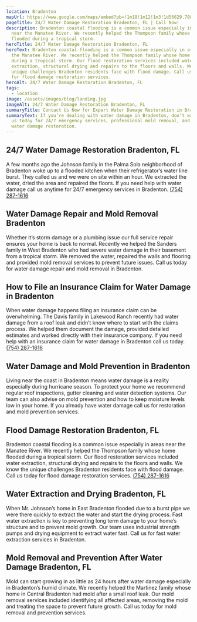 ```yaml
---
location: Bradenton
mapUrl: https://www.google.com/maps/embed?pb=!1m18!1m12!1m3!1d56629.78828310315!2d-82.62857776217741!3d27.489122409434746!2m3!1f0!2f0!3f0!3m2!1i1024!2i768!4f13.1!3m3!1m2!1s0x88c3164fdea682f1%3A0xfa9d3b7d4ef1fd5a!2sBradenton%2C%20FL%2C%20USA!5e0!3m2!1sen!2sca!4v1727839941052!5m2!1sen!2sca
pageTitle: 24/7 Water Damage Restoration Bradenton, FL | Call Now!
description: Bradenton coastal flooding is a common issue especially in areas
  near the Manatee River. We recently helped the Thompson family whose home
  flooded during a tropical storm.
heroTitle: 24/7 Water Damage Restoration Bradenton, FL
heroText: Bradenton coastal flooding is a common issue especially in areas near
  the Manatee River. We recently helped the Thompson family whose home flooded
  during a tropical storm. Our flood restoration services included water
  extraction, structural drying and repairs to the floors and walls. We know the
  unique challenges Bradenton residents face with flood damage. Call us today
  for flood damage restoration services.
heroAlt: 24/7 Water Damage Restoration Bradenton, FL
tags:
  - location
image: /assets/images/blog/landing.jpg
imageAlt: 24/7 Water Damage Restoration Bradenton, FL
summaryTitle: Contact Us Now for Expert Water Damage Restoration in Bradenton, FL!
summaryText: If you’re dealing with water damage in Bradenton, don’t wait. Call
  us today for 24/7 emergency services, professional mold removal, and complete
  water damage restoration.
---
```

## 24/7 Water Damage Restoration Bradenton, FL

A few months ago the Johnson family in the Palma Sola neighborhood of Bradenton woke up to a flooded kitchen when their refrigerator’s water line burst. They called us and we were on site within an hour. We extracted the water, dried the area and repaired the floors. If you need help with water damage call us anytime for 24/7 emergency services in Bradenton.
[(754) 287-1616](tel:7542871616)

## Water Damage Repair and Mold Removal Bradenton

Whether it’s storm damage or a plumbing issue our full service repair ensures your home is back to normal. Recently we helped the Sanders family in West Bradenton who had severe water damage in their basement from a tropical storm. We removed the water, repaired the walls and flooring and provided mold removal services to prevent future issues. Call us today for water damage repair and mold removal in Bradenton.

## How to File an Insurance Claim for Water Damage in Bradenton

When water damage happens filing an insurance claim can be overwhelming. The Davis family in Lakewood Ranch recently had water damage from a roof leak and didn’t know where to start with the claims process. We helped them document the damage, provided detailed estimates and worked directly with their insurance company. If you need help with an insurance claim for water damage in Bradenton call us today.
[(754) 287-1616](tel:7542871616)

## Water Damage and Mold Prevention in Bradenton

Living near the coast in Bradenton means water damage is a reality especially during hurricane season. To protect your home we recommend regular roof inspections, gutter cleaning and water detection systems. Our team can also advise on mold prevention and how to keep moisture levels low in your home. If you already have water damage call us for restoration and mold prevention services.

## Flood Damage Restoration Bradenton, FL

Bradenton coastal flooding is a common issue especially in areas near the Manatee River. We recently helped the Thompson family whose home flooded during a tropical storm. Our flood restoration services included water extraction, structural drying and repairs to the floors and walls. We know the unique challenges Bradenton residents face with flood damage. Call us today for flood damage restoration services.
[(754) 287-1616](tel:7542871616)

## Water Extraction and Drying Bradenton, FL

When Mr. Johnson’s home in East Bradenton flooded due to a burst pipe we were there quickly to extract the water and start the drying process. Fast water extraction is key to preventing long term damage to your home’s structure and to prevent mold growth. Our team uses industrial strength pumps and drying equipment to extract water fast. Call us for fast water extraction services in Bradenton.

## Mold Removal and Prevention After Water Damage Bradenton, FL

Mold can start growing in as little as 24 hours after water damage especially in Bradenton’s humid climate. We recently helped the Martinez family whose home in Central Bradenton had mold after a small roof leak. Our mold removal services included identifying all affected areas, removing the mold and treating the space to prevent future growth. Call us today for mold removal and prevention services.
